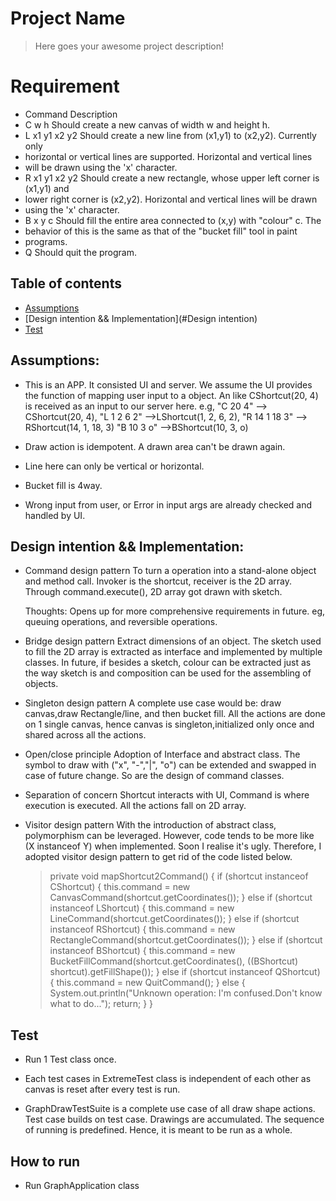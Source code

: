 # Project Name
> Here goes your awesome project description!

# Requirement
* Command 		Description
* C w h           Should create a new canvas of width w and height h.
* L x1 y1 x2 y2   Should create a new line from (x1,y1) to (x2,y2). Currently only
* horizontal or vertical lines are supported. Horizontal and vertical lines
* will be drawn using the 'x' character.
* R x1 y1 x2 y2   Should create a new rectangle, whose upper left corner is (x1,y1) and
* lower right corner is (x2,y2). Horizontal and vertical lines will be drawn
* using the 'x' character.
* B x y c         Should fill the entire area connected to (x,y) with "colour" c. The
* behavior of this is the same as that of the "bucket fill" tool in paint
* programs.
* Q               Should quit the program.

## Table of contents
* [Assumptions](#Assumptions)
* [Design intention && Implementation](#Design intention)
* [Test](#Test)


## Assumptions:
* This is an APP. It consisted UI and server. 
    We assume the UI provides the function of mapping user input to a object. An like CShortcut(20, 4) is received as an input to our server here.
    e.g, "C 20 4" --> CShortcut(20, 4),
         "L 1 2 6 2" -->LShortcut(1, 2, 6, 2),
         "R 14 1 18 3" --> RShortcut(14, 1, 18, 3)
         "B 10 3 o" -->BShortcut(10, 3, o)

* Draw action is idempotent. A drawn area can't be drawn again.
* Line here can only be vertical or horizontal.
* Bucket fill is 4way.
* Wrong input from user, or Error in input args are already checked and handled by UI.


## Design intention && Implementation:
* Command design pattern
   To turn a operation into a stand-alone object and method call.
   Invoker is the shortcut, receiver is the 2D array. Through command.execute(), 2D array got drawn with sketch.
   
   Thoughts: Opens up for more comprehensive requirements in future. eg, queuing operations, and reversible operations. 

* Bridge design pattern
    Extract dimensions of an object. 
    The sketch used to fill the 2D array is extracted as interface and implemented by multiple classes.
    In future, if besides a sketch, colour can be extracted just as the way sketch is and composition can be used for the assembling of objects.

* Singleton design pattern
   A complete use case would be: draw canvas,draw Rectangle/line, and then bucket fill.
   All the actions are done on 1 single canvas, hence canvas is singleton,initialized only once and shared across all the actions.

* Open/close principle
   Adoption of Interface and abstract class.
   The symbol to draw with ("x", "-","|", "o") can be extended and swapped in case of future change.
   So are the design of command classes.

* Separation of concern
    Shortcut interacts with UI, Command is where execution is executed. All the actions fall on 2D array.
  
* Visitor design pattern
  With the introduction of abstract class, polymorphism can be leveraged. 
  However, code tends to be more like (X instanceof Y) when implemented. Soon I realise it's ugly. Therefore, I adopted visitor design pattern to get rid of the code listed below.
  
    >    private void mapShortcut2Command() {
    >        if (shortcut instanceof CShortcut) {
    >            this.command = new CanvasCommand(shortcut.getCoordinates());
    >        } else if (shortcut instanceof LShortcut) {
    >            this.command = new LineCommand(shortcut.getCoordinates());
    >        } else if (shortcut instanceof RShortcut) {
    >            this.command = new RectangleCommand(shortcut.getCoordinates());
    >        } else if (shortcut instanceof BShortcut) {
    >            this.command = new BucketFillCommand(shortcut.getCoordinates(), ((BShortcut) shortcut).getFillShape());
    >        } else if (shortcut instanceof QShortcut) {
    >            this.command = new QuitCommand();
    >        } else {
    >            System.out.println("Unknown operation: I'm confused.Don't know what to do...");
    >            return;
    >        }
    >    }

## Test
* Run 1 Test class once.
  
* Each test cases in ExtremeTest class is independent of each other as canvas is reset after every test is run.

* GraphDrawTestSuite is a complete use case of all draw shape actions. Test case builds on test case. Drawings are accumulated.
  The sequence of running is predefined. Hence, it is meant to be run as a whole.

## How to run
* Run GraphApplication class

